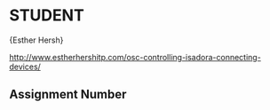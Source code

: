 # STUDENT

{Esther Hersh}

http://www.estherhershitp.com/osc-controlling-isadora-connecting-devices/

## Assignment Number 
